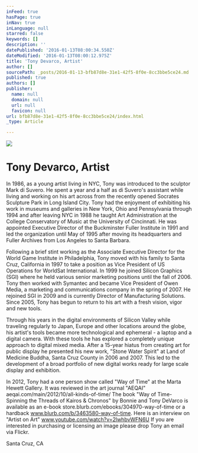 ```yaml
---
inFeed: true
hasPage: true
inNav: true
inLanguage: null
starred: false
keywords: []
description: ''
datePublished: '2016-01-13T08:00:34.550Z'
dateModified: '2016-01-13T08:00:12.975Z'
title: 'Tony Devarco, Artist'
author: []
sourcePath: _posts/2016-01-13-bfb87d8e-31e1-42f5-8f0e-8cc3bbe5ce24.md
published: true
authors: []
publisher:
  name: null
  domain: null
  url: null
  favicon: null
url: bfb87d8e-31e1-42f5-8f0e-8cc3bbe5ce24/index.html
_type: Article

---
```

![](https://the-grid-user-content.s3-us-west-2.amazonaws.com/5df843f1-790a-46c1-b453-c0be3e9a701b.jpg)

# Tony Devarco, Artist

In 1986, as a young artist living in NYC, Tony was introduced to the sculptor Mark di Suvero. He spent a year and a half as di Suvero's assistant while living and working on his art across from the recently opened Socrates Sculpture Park in Long Island City. Tony had the enjoyment of exhibiting his work in museums and galleries in New York, Ohio and Pennsylvania through 1994 and after leaving NYC in 1988 he taught Art Administration at the College Conservatory of Music at the University of Cincinnati. 
He was appointed Executive Director of the Buckminster Fuller Institute in 1991 and led the organization until May of 1995 after moving its headquarters and Fuller Archives from Los Angeles to Santa Barbara.

Following a brief stint working as the Associate Executive Director for the World Game Institute in Philadelphia, Tony moved with his family to Santa Cruz, California in 1997 to take a position as Vice President of US Operations for WorldSat International. In 1999 he joined Silicon Graphics (SGI) where he held various senior marketing positions until the fall of 2006\. Tony then worked with Symantec and became Vice President of Owen Media, a marketing and communications company in the spring of 2007\. He rejoined SGI in 2009 and is currently Director of Manufacturing Solutions. 
Since 2005, Tony has begun to return to his art with a fresh vision, vigor and new tools. 

Through his years in the digital environments of Silicon Valley while traveling regularly to Japan, Europe and other locations around the globe, his artist's tools became more technological and ephemeral - a laptop and a digital camera. With these tools he has explored a completely unique approach to digital mixed media. After a 15-year hiatus from creating art for public display he presented his new work, "Stone Water Spirit" at Land of Medicine Buddha, Santa Cruz County in 2006 and 2007\. This led to the development of a broad portfolio of new digital works ready for large scale display and exhibition. 

In 2012, Tony had a one person show called "Way of Time" at the Marta Hewett Gallery. It was reviewed in the art journal "AEQAI" aeqai.com/main/2012/10/all-kinds-of-time/ The book "Way of Time- Spinning the Threads of Kairos & Chronos" by Bonnie and Tony DeVarco is available as an e-book store.blurb.com/ebooks/304970-way-of-time or a hardback www.blurb.com/b/3463580-way-of-time.
Here is an interview on "Artist on Art" www.youtube.com/watch?v=2lwhbvWFN6U
If you are interested in purchasing or licensing an image please drop Tony an email via Flickr. 

Santa Cruz, CA